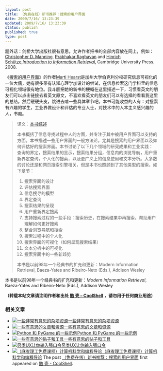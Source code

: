 ```yaml
---
layout: post
title: （免费在线）新书推荐：搜索的用户界面
date: 2009/7/16/ 13:23:39
updated: 2009/7/16/ 13:23:39
status: publish
published: true
type: post
---
```


题外话：剑桥大学出版社很有意思，允许作者把书的全部内容放在网上，例如：[Christopher D. Manning](http://nlp.stanford.edu/~manning/), [Prabhakar Raghavan](http://theory.stanford.edu/people/raghavan/) and [Hinrich Schütze](http://www-csli.stanford.edu/~hinrich),*[Introduction to Information Retrieval](http://www-csli.stanford.edu/~hinrich/information-retrieval-book.html)*, Cambridge University Press. 2008.


《[搜索的用户界面](http://searchuserinterfaces.com/book/)》的作者[Marti Hearst](http://people.ischool.berkeley.edu/~hearst/)是加州大学伯克利分校研究信息可视化的一位大儒，她有很多带有认知心理学加设计的尝试，在信息检索这门学科里的信息可视化领域很有地位。我斗胆把她的新书的梗概在这里描述一下，习惯看英文的朋友们可以点击链接去看英文原文，不喜欢看英文的朋友们可以有选择的看看我这里的总结，然后硬硬头皮，跳进去啃一些具体章节吧。本书可能收益的人有：对搜索有兴趣的学生，工业界做设计和评估的专业人士，对技术中的人本主义感兴趣的人，书痴。




> 译文：[本书综述](http://searchuserinterfaces.com/book/sui_ch0_preface.html)
> 
> 
> 本书概括了信息寻找过程中人的方面，并专注于其中被用户界面可以支持的方面。本书描述一些用户界面的一般方法论，尤其是搜索的用户界面以及如何评估好的搜索界面。本书讨论了以下几个领域的研究成果和工业实践： 查询的界定，搜索结果的显示，搜索结果分组，信息内的浏览导航，用户重新界定查询，个人化的搜索，以及更广义上的信息使用和文本分析。大多数的讨论还是和网页搜索引擎相关，但是本书也照顾到了其他类型的搜索。如下章节：
> 
> 
> 1. 搜索界面的设计
> 2. 评估搜索界面
> 3. 信息搜寻的模型
> 4. 界定查询
> 5. 搜索结果的呈现
> 6. 用户重新界定搜索
> 7. 支持搜索过程的一些手段：搜索历史，在搜索结果中再搜索，帮助用户理解如何更好搜索
> 8. 整合浏览导航和搜索
> 9. 搜索过程中的个人化
> 10. 搜索界面的可视化（如何呈现搜索结果）
> 11. 文本分析中的可视化
> 12. 搜索界面中的一些新趋势
> 
> 
> 本书是以前98年一个经典书的扩充和更新：Modern Information Retrieval, Baeza-Yates and Ribeiro-Neto (Eds.), Addison Wesley
> 


本书是以前98年一个经典书的扩充和更新：*Modern Information Retrieval*, Baeza-Yates and Ribeiro-Neto (Eds.), Addison Wesley



**（转载本站文章请注明作者和出处 [酷 壳 – CoolShell](https://coolshell.cn/) ，请勿用于任何商业用途）**



### 相关文章

* [![一些非常有意思的杂项资源](https://coolshell.cn/wp-content/uploads/2010/09/biolab-150x150.jpg)](https://coolshell.cn/articles/3013.html)[一些非常有意思的杂项资源](https://coolshell.cn/articles/3013.html)
* [![一些有意思的文章和资源](https://coolshell.cn/wp-content/plugins/wordpress-23-related-posts-plugin/static/thumbs/0.jpg)](https://coolshell.cn/articles/4220.html)[一些有意思的文章和资源](https://coolshell.cn/articles/4220.html)
* [![Python 和 PyGame 的一些示例](https://coolshell.cn/wp-content/plugins/wordpress-23-related-posts-plugin/static/thumbs/17.jpg)](https://coolshell.cn/articles/4710.html)[Python 和 PyGame 的一些示例](https://coolshell.cn/articles/4710.html)
* [![一些有意思的贴子和工具](https://coolshell.cn/wp-content/plugins/wordpress-23-related-posts-plugin/static/thumbs/14.jpg)](https://coolshell.cn/articles/3903.html)[一些有意思的贴子和工具](https://coolshell.cn/articles/3903.html)
* [![另类UX让你输入强口令](https://coolshell.cn/wp-content/plugins/wordpress-23-related-posts-plugin/static/thumbs/20.jpg)](https://coolshell.cn/articles/3877.html)[另类UX让你输入强口令](https://coolshell.cn/articles/3877.html)
* [![（麻省理工免费课程）计算机科学和编程导论](https://coolshell.cn/wp-content/plugins/wordpress-23-related-posts-plugin/static/thumbs/17.jpg)](https://coolshell.cn/articles/3723.html)[（麻省理工免费课程）计算机科学和编程导论](https://coolshell.cn/articles/3723.html)
The post [（免费在线）新书推荐：搜索的用户界面](https://coolshell.cn/articles/1163.html) first appeared on [酷 壳 - CoolShell](https://coolshell.cn).